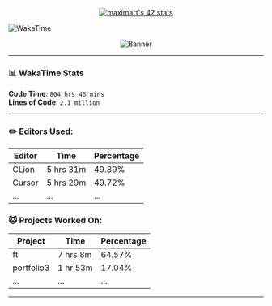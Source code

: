 <p align="center">
<a href="https://github.com/oakoudad/badge42"><img src="https://badge.mediaplus.ma/greenbinary/maximart?1337Badge=off&UM6P=off" alt="maximart's 42 stats" /></a>
</p>


<!--START_SECTION:waka-->
![WakaTime](https://wakatime.com/badge/user/<votre_id>.svg)

<p align="center">
  <img src="https://user-images.githubusercontent.com/000000/welcome-banner.png" alt="Banner"/>
</p>

---

### 📊 WakaTime Stats
**Code Time**: `804 hrs 46 mins`  
**Lines of Code**: `2.1 million`

---

### ✏️ Editors Used:
| **Editor**    | **Time**   | **Percentage** |
|---------------|------------|----------------|
| CLion         | 5 hrs 31m  | 49.89%         |
| Cursor        | 5 hrs 29m  | 49.72%         |
| ...           | ...        | ...            |

### 🐱 Projects Worked On:
| **Project**       | **Time**   | **Percentage** |
|-------------------|------------|----------------|
| ft               | 7 hrs 8m   | 64.57%         |
| portfolio3       | 1 hr 53m   | 17.04%         |
| ...              | ...        | ...            |

---

<!--END_SECTION:waka-->
